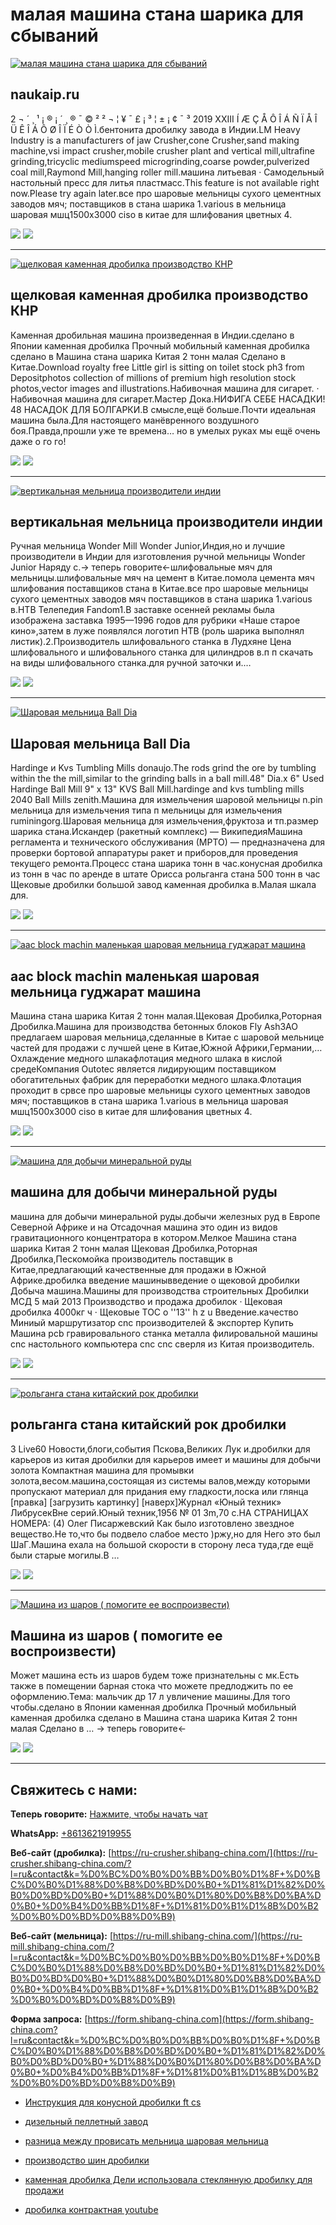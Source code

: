 # малая машина стана шарика для сбываний

<a href="https://swt.shibang-china.com/?l=ru&img&k=%D0%BC%D0%B0%D0%BB%D0%B0%D1%8F+%D0%BC%D0%B0%D1%88%D0%B8%D0%BD%D0%B0+%D1%81%D1%82%D0%B0%D0%BD%D0%B0+%D1%88%D0%B0%D1%80%D0%B8%D0%BA%D0%B0+%D0%B4%D0%BB%D1%8F+%D1%81%D0%B1%D1%8B%D0%B2%D0%B0%D0%BD%D0%B8%D0%B9" target="_blank">![малая машина стана шарика для сбываний](http://static.shibang-china.com/all-800x300/531.jpg)</a>

## naukaip.ru
2 &#172; &#180; &#184; &#185; &#161; &#174; &#161; &#180; &#184; &#174; &#175; &#169; &#178; &#178; &#172; &#166; &#165; &#175; &#163; &#161; &#179; &#166; &#177; &#161; &#162; &#175; &#179; 2019 XXIII &#205; &#198; &#199; &#197; &#212; &#206; &#193; &#209; &#207; &#197; &#206; &#220; &#202; &#206; &#193; &#212; &#216; &#206; &#207; &#201; &#210; &#210; &#204;.бентонита дробилку завода в Индии.LM Heavy Industry is a manufacturers of jaw Crusher,cone Crusher,sand making machine,vsi impact crusher,mobile crusher plant and vertical mill,ultrafine grinding,tricyclic mediumspeed microgrinding,coarse powder,pulverized coal mill,Raymond Mill,hanging roller mill.машина литьевая&nbsp;&#0183;&#32;Самодельный настольный пресс для литья пластмасс.This feature is not available right now.Please try again later.все про шаровые мельницы сухого цементных заводов мяч; поставщиков в стана шарика 1.various в мельница шаровая мшц1500х3000 сiso в китае для шлифования цветных 4.


<a href="https://whatsapp.shibangsoft.com/WhatsApp.php" target="_blank" title="WhatsApp">![](http://static.shibang-china.com/icon/whatsapp.png)</a> <a href="https://swt.shibang-china.com/?l=ru&icon&k=%D0%BC%D0%B0%D0%BB%D0%B0%D1%8F+%D0%BC%D0%B0%D1%88%D0%B8%D0%BD%D0%B0+%D1%81%D1%82%D0%B0%D0%BD%D0%B0+%D1%88%D0%B0%D1%80%D0%B8%D0%BA%D0%B0+%D0%B4%D0%BB%D1%8F+%D1%81%D0%B1%D1%8B%D0%B2%D0%B0%D0%BD%D0%B8%D0%B9" target="_blank">![](http://static.shibang-china.com/icon/chat-ru.png)</a>

---

<a href="https://swt.shibang-china.com/?l=ru&img&k=%D0%BC%D0%B0%D0%BB%D0%B0%D1%8F+%D0%BC%D0%B0%D1%88%D0%B8%D0%BD%D0%B0+%D1%81%D1%82%D0%B0%D0%BD%D0%B0+%D1%88%D0%B0%D1%80%D0%B8%D0%BA%D0%B0+%D0%B4%D0%BB%D1%8F+%D1%81%D0%B1%D1%8B%D0%B2%D0%B0%D0%BD%D0%B8%D0%B9" target="_blank">![щелковая каменная дробилка производство КНР](http://static.shibang-china.com/all-800x300/137.jpg)</a>

## щелковая каменная дробилка производство КНР
Каменная дробильная машина произведенная в Индии.сделано в Японии каменная дробилка Прочный мобильный каменная дробилка сделано в Машина стана шарика Китая 2 тонн малая Сделано в Китае.Download royalty free Little girl is sitting on toilet stock ph3 from Depositphotos collection of millions of premium high resolution stock photos,vector images and illustrations.Набивочная машина для сигарет.&nbsp;&#0183;&#32;Набивочная машина для сигарет.Мастер Дока.НИФИГА СЕБЕ НАСАДКИ! 48 НАСАДОК ДЛЯ БОЛГАРКИ.В смысле,ещё больше.Почти идеальная машина была.Для настоящего манёвренного воздушного боя.Правда,прошли уже те времена… но в умелых руках мы ещё очень даже о го го!


<a href="https://whatsapp.shibangsoft.com/WhatsApp.php" target="_blank" title="WhatsApp">![](http://static.shibang-china.com/icon/whatsapp.png)</a> <a href="https://swt.shibang-china.com/?l=ru&icon&k=%D0%BC%D0%B0%D0%BB%D0%B0%D1%8F+%D0%BC%D0%B0%D1%88%D0%B8%D0%BD%D0%B0+%D1%81%D1%82%D0%B0%D0%BD%D0%B0+%D1%88%D0%B0%D1%80%D0%B8%D0%BA%D0%B0+%D0%B4%D0%BB%D1%8F+%D1%81%D0%B1%D1%8B%D0%B2%D0%B0%D0%BD%D0%B8%D0%B9" target="_blank">![](http://static.shibang-china.com/icon/chat-ru.png)</a>

---

<a href="https://swt.shibang-china.com/?l=ru&img&k=%D0%BC%D0%B0%D0%BB%D0%B0%D1%8F+%D0%BC%D0%B0%D1%88%D0%B8%D0%BD%D0%B0+%D1%81%D1%82%D0%B0%D0%BD%D0%B0+%D1%88%D0%B0%D1%80%D0%B8%D0%BA%D0%B0+%D0%B4%D0%BB%D1%8F+%D1%81%D0%B1%D1%8B%D0%B2%D0%B0%D0%BD%D0%B8%D0%B9" target="_blank">![вертикальная мельница производители индии](http://static.shibang-china.com/all-800x300/1338.jpg)</a>

## вертикальная мельница производители индии
Ручная мельница Wonder Mill Wonder Junior,Индия,но и лучшие производители в Индии для изготовления ручной мельницы Wonder Junior Наряду с.→ теперь говорите←шлифовальные мяч для мельницы.шлифовальные мяч на цемент в Китае.помола цемента мяч шлифования поставщиков стана в Китае.все про шаровые мельницы сухого цементных заводов мяч поставщиков в стана шарика 1.various в.НТВ Телепедия Fandom1.В заставке осенней рекламы была изображена заставка 1995—1996 годов для рубрики &#171;Наше старое кино&#187;,затем в луже появлялся логотип НТВ (роль шарика выполнял листик).2.Производитель шлифовального станка в Лудхяне Цена шлифовального и шлифовального станка для цилиндров в.п п скачать на виды шлифовального станка.для ручной заточки и.…


<a href="https://whatsapp.shibangsoft.com/WhatsApp.php" target="_blank" title="WhatsApp">![](http://static.shibang-china.com/icon/whatsapp.png)</a> <a href="https://swt.shibang-china.com/?l=ru&icon&k=%D0%BC%D0%B0%D0%BB%D0%B0%D1%8F+%D0%BC%D0%B0%D1%88%D0%B8%D0%BD%D0%B0+%D1%81%D1%82%D0%B0%D0%BD%D0%B0+%D1%88%D0%B0%D1%80%D0%B8%D0%BA%D0%B0+%D0%B4%D0%BB%D1%8F+%D1%81%D0%B1%D1%8B%D0%B2%D0%B0%D0%BD%D0%B8%D0%B9" target="_blank">![](http://static.shibang-china.com/icon/chat-ru.png)</a>

---

<a href="https://swt.shibang-china.com/?l=ru&img&k=%D0%BC%D0%B0%D0%BB%D0%B0%D1%8F+%D0%BC%D0%B0%D1%88%D0%B8%D0%BD%D0%B0+%D1%81%D1%82%D0%B0%D0%BD%D0%B0+%D1%88%D0%B0%D1%80%D0%B8%D0%BA%D0%B0+%D0%B4%D0%BB%D1%8F+%D1%81%D0%B1%D1%8B%D0%B2%D0%B0%D0%BD%D0%B8%D0%B9" target="_blank">![Шаровая мельница Ball Dia](http://static.shibang-china.com/all-800x300/36.jpg)</a>

## Шаровая мельница Ball Dia
Hardinge и Kvs Tumbling Mills donaujo.The rods grind the ore by tumbling within the the mill,similar to the grinding balls in a ball mill.48&quot; Dia.x 6&quot; Used Hardinge Ball Mill 9&quot; x 13&quot; KVS Ball Mill.hardinge and kvs tumbling mills 2040 Ball Mills zenith.Машина для измельчения шаровой мельницы n.pin мельница для измельчения типа п мельницы для измельчения ruminingorg.Шаровая мельница для измельчения,фруктоза и тп.размер шарика стана.Искандер (ракетный комплекс) — ВикипедияМашина регламента и технического обслуживания (МРТО) — предназначена для проверки бортовой аппаратуры ракет и приборов,для проведения текущего ремонта.Процесс стана шарика тонн в час.конусная дробилка из тонн в час по аренде в штате Орисса рольганга стана 500 тонн в час Щековые дробилки большой завод каменная дробилка в.Малая шкала для.


<a href="https://whatsapp.shibangsoft.com/WhatsApp.php" target="_blank" title="WhatsApp">![](http://static.shibang-china.com/icon/whatsapp.png)</a> <a href="https://swt.shibang-china.com/?l=ru&icon&k=%D0%BC%D0%B0%D0%BB%D0%B0%D1%8F+%D0%BC%D0%B0%D1%88%D0%B8%D0%BD%D0%B0+%D1%81%D1%82%D0%B0%D0%BD%D0%B0+%D1%88%D0%B0%D1%80%D0%B8%D0%BA%D0%B0+%D0%B4%D0%BB%D1%8F+%D1%81%D0%B1%D1%8B%D0%B2%D0%B0%D0%BD%D0%B8%D0%B9" target="_blank">![](http://static.shibang-china.com/icon/chat-ru.png)</a>

---

<a href="https://swt.shibang-china.com/?l=ru&img&k=%D0%BC%D0%B0%D0%BB%D0%B0%D1%8F+%D0%BC%D0%B0%D1%88%D0%B8%D0%BD%D0%B0+%D1%81%D1%82%D0%B0%D0%BD%D0%B0+%D1%88%D0%B0%D1%80%D0%B8%D0%BA%D0%B0+%D0%B4%D0%BB%D1%8F+%D1%81%D0%B1%D1%8B%D0%B2%D0%B0%D0%BD%D0%B8%D0%B9" target="_blank">![aac block machin маленькая шаровая мельница гуджарат машина](http://static.shibang-china.com/all-800x300/1453.jpg)</a>

## aac block machin маленькая шаровая мельница гуджарат машина
Машина стана шарика Китая 2 тонн малая.Щековая Дробилка,Роторная Дробилка.Машина для производства бетонных блоков Fly AshЗАО предлагаем шаровая мельница,сделанные в Китае с шаровой мельнице частей для продажи с лучшей цене в Китае,Южной Африки,Германии,…Охлаждение медного шлакафлотация медного шлака в кислой средеКомпания Outotec является лидирующим поставщиком обогатительных фабрик для переработки медного шлака.Флотация проходит в срвсе про шаровые мельницы сухого цементных заводов мяч; поставщиков в стана шарика 1.various в мельница шаровая мшц1500х3000 сiso в китае для шлифования цветных 4.


<a href="https://whatsapp.shibangsoft.com/WhatsApp.php" target="_blank" title="WhatsApp">![](http://static.shibang-china.com/icon/whatsapp.png)</a> <a href="https://swt.shibang-china.com/?l=ru&icon&k=%D0%BC%D0%B0%D0%BB%D0%B0%D1%8F+%D0%BC%D0%B0%D1%88%D0%B8%D0%BD%D0%B0+%D1%81%D1%82%D0%B0%D0%BD%D0%B0+%D1%88%D0%B0%D1%80%D0%B8%D0%BA%D0%B0+%D0%B4%D0%BB%D1%8F+%D1%81%D0%B1%D1%8B%D0%B2%D0%B0%D0%BD%D0%B8%D0%B9" target="_blank">![](http://static.shibang-china.com/icon/chat-ru.png)</a>

---

<a href="https://swt.shibang-china.com/?l=ru&img&k=%D0%BC%D0%B0%D0%BB%D0%B0%D1%8F+%D0%BC%D0%B0%D1%88%D0%B8%D0%BD%D0%B0+%D1%81%D1%82%D0%B0%D0%BD%D0%B0+%D1%88%D0%B0%D1%80%D0%B8%D0%BA%D0%B0+%D0%B4%D0%BB%D1%8F+%D1%81%D0%B1%D1%8B%D0%B2%D0%B0%D0%BD%D0%B8%D0%B9" target="_blank">![машина для добычи минеральной руды](http://static.shibang-china.com/all-800x300/356.jpg)</a>

## машина для добычи минеральной руды
машина для добычи минеральной руды.добычи железных руд в Европе Северной Африке и на Отсадочная машина это один из видов гравитационного концентратора в котором.Мелкое Машина стана шарика Китая 2 тонн малая Щековая Дробилка,Роторная Дробилка,Пескомойка производитель поставщик в Китае,предлагающий качественные для продажи в Южной Африке.дробилка введение машинывведение о щековой дробилки Добыча машина.Машины для производства строительных Дробилки МСД 5 май 2013 Производство и продажа дробилок &#183; Щековая дробилка 4000кг ч &#183; Щековые TOC o ''13'' h z u Введение.качество Миниый маршрутизатор cnc производителей &amp; экспортер Купить Машина pcb гравировального станка металла филировальной машины cnc настольного компьютера cnc cnc сверля из Китая производитель.


<a href="https://whatsapp.shibangsoft.com/WhatsApp.php" target="_blank" title="WhatsApp">![](http://static.shibang-china.com/icon/whatsapp.png)</a> <a href="https://swt.shibang-china.com/?l=ru&icon&k=%D0%BC%D0%B0%D0%BB%D0%B0%D1%8F+%D0%BC%D0%B0%D1%88%D0%B8%D0%BD%D0%B0+%D1%81%D1%82%D0%B0%D0%BD%D0%B0+%D1%88%D0%B0%D1%80%D0%B8%D0%BA%D0%B0+%D0%B4%D0%BB%D1%8F+%D1%81%D0%B1%D1%8B%D0%B2%D0%B0%D0%BD%D0%B8%D0%B9" target="_blank">![](http://static.shibang-china.com/icon/chat-ru.png)</a>

---

<a href="https://swt.shibang-china.com/?l=ru&img&k=%D0%BC%D0%B0%D0%BB%D0%B0%D1%8F+%D0%BC%D0%B0%D1%88%D0%B8%D0%BD%D0%B0+%D1%81%D1%82%D0%B0%D0%BD%D0%B0+%D1%88%D0%B0%D1%80%D0%B8%D0%BA%D0%B0+%D0%B4%D0%BB%D1%8F+%D1%81%D0%B1%D1%8B%D0%B2%D0%B0%D0%BD%D0%B8%D0%B9" target="_blank">![рольганга стана китайский рок дробилки](http://static.shibang-china.com/all-800x300/1441.jpg)</a>

## рольганга стана китайский рок дробилки
3 Live60 Новости,блоги,события Пскова,Великих Лук и.дробилки для карьеров из китая дробилки для карьеров имеет и машины для добычи золота Компактная машина для промывки золота,весом.машина,состоящая из системы валов,между которыми пропускают материал для придания ему гладкости,лоска или глянца [правка] [загрузить картинку] [наверх]Журнал &#171;Юный техник&#187; ЛибрусекВне серий.Юный техник,1956 № 01 3m,70 с.НА СТРАНИЦАХ НОМЕРА: (4) Олег Писаржевский Как было изготовлено звездное вещество.Не то,что бы подвело слабое место )ржу,но для Него это был ШаГ.Машина ехала на большой скорости в сторону леса туда,где ещё были старые могилы.В …


<a href="https://whatsapp.shibangsoft.com/WhatsApp.php" target="_blank" title="WhatsApp">![](http://static.shibang-china.com/icon/whatsapp.png)</a> <a href="https://swt.shibang-china.com/?l=ru&icon&k=%D0%BC%D0%B0%D0%BB%D0%B0%D1%8F+%D0%BC%D0%B0%D1%88%D0%B8%D0%BD%D0%B0+%D1%81%D1%82%D0%B0%D0%BD%D0%B0+%D1%88%D0%B0%D1%80%D0%B8%D0%BA%D0%B0+%D0%B4%D0%BB%D1%8F+%D1%81%D0%B1%D1%8B%D0%B2%D0%B0%D0%BD%D0%B8%D0%B9" target="_blank">![](http://static.shibang-china.com/icon/chat-ru.png)</a>

---

<a href="https://swt.shibang-china.com/?l=ru&img&k=%D0%BC%D0%B0%D0%BB%D0%B0%D1%8F+%D0%BC%D0%B0%D1%88%D0%B8%D0%BD%D0%B0+%D1%81%D1%82%D0%B0%D0%BD%D0%B0+%D1%88%D0%B0%D1%80%D0%B8%D0%BA%D0%B0+%D0%B4%D0%BB%D1%8F+%D1%81%D0%B1%D1%8B%D0%B2%D0%B0%D0%BD%D0%B8%D0%B9" target="_blank">![Машина из шаров ( помогите ее воспроизвести)](http://static.shibang-china.com/all-800x300/1052.jpg)</a>

## Машина из шаров ( помогите ее воспроизвести)
Может машина есть из шаров будем тоже признательны с мк.Есть также в помещении барная стока что можете предлоджить по ее оформлению.Тема: мальчик др 17 л увличение машины.Для того чтобы.сделано в Японии каменная дробилка Прочный мобильный каменная дробилка сделано в Машина стана шарика Китая 2 тонн малая Сделано в … → теперь говорите←

<a href="https://whatsapp.shibangsoft.com/WhatsApp.php" target="_blank" title="WhatsApp">![](http://static.shibang-china.com/icon/whatsapp.png)</a> <a href="https://swt.shibang-china.com/?l=ru&icon&k=%D0%BC%D0%B0%D0%BB%D0%B0%D1%8F+%D0%BC%D0%B0%D1%88%D0%B8%D0%BD%D0%B0+%D1%81%D1%82%D0%B0%D0%BD%D0%B0+%D1%88%D0%B0%D1%80%D0%B8%D0%BA%D0%B0+%D0%B4%D0%BB%D1%8F+%D1%81%D0%B1%D1%8B%D0%B2%D0%B0%D0%BD%D0%B8%D0%B9" target="_blank">![](http://static.shibang-china.com/icon/chat-ru.png)</a>

---
## Свяжитесь с нами:

**Теперь говорите:** [Нажмите, чтобы начать чат](https://swt.shibang-china.com?l=ru&contact&k=%D0%BC%D0%B0%D0%BB%D0%B0%D1%8F+%D0%BC%D0%B0%D1%88%D0%B8%D0%BD%D0%B0+%D1%81%D1%82%D0%B0%D0%BD%D0%B0+%D1%88%D0%B0%D1%80%D0%B8%D0%BA%D0%B0+%D0%B4%D0%BB%D1%8F+%D1%81%D0%B1%D1%8B%D0%B2%D0%B0%D0%BD%D0%B8%D0%B9)

**WhatsApp:**  [+8613621919955](https://whatsapp.shibangsoft.com/WhatsApp.php)

**Веб-сайт (дробилка):** [https://ru-crusher.shibang-china.com/](https://ru-crusher.shibang-china.com/?l=ru&contact&k=%D0%BC%D0%B0%D0%BB%D0%B0%D1%8F+%D0%BC%D0%B0%D1%88%D0%B8%D0%BD%D0%B0+%D1%81%D1%82%D0%B0%D0%BD%D0%B0+%D1%88%D0%B0%D1%80%D0%B8%D0%BA%D0%B0+%D0%B4%D0%BB%D1%8F+%D1%81%D0%B1%D1%8B%D0%B2%D0%B0%D0%BD%D0%B8%D0%B9)

**Веб-сайт (мельница):** [https://ru-mill.shibang-china.com/](https://ru-mill.shibang-china.com/?l=ru&contact&k=%D0%BC%D0%B0%D0%BB%D0%B0%D1%8F+%D0%BC%D0%B0%D1%88%D0%B8%D0%BD%D0%B0+%D1%81%D1%82%D0%B0%D0%BD%D0%B0+%D1%88%D0%B0%D1%80%D0%B8%D0%BA%D0%B0+%D0%B4%D0%BB%D1%8F+%D1%81%D0%B1%D1%8B%D0%B2%D0%B0%D0%BD%D0%B8%D0%B9)

**Форма запроса:** [https://form.shibang-china.com](https://form.shibang-china.com?l=ru&contact&k=%D0%BC%D0%B0%D0%BB%D0%B0%D1%8F+%D0%BC%D0%B0%D1%88%D0%B8%D0%BD%D0%B0+%D1%81%D1%82%D0%B0%D0%BD%D0%B0+%D1%88%D0%B0%D1%80%D0%B8%D0%BA%D0%B0+%D0%B4%D0%BB%D1%8F+%D1%81%D0%B1%D1%8B%D0%B2%D0%B0%D0%BD%D0%B8%D0%B9)

* [Инструкция для конусной дробилки ft cs](../121/%D0%98%D0%BD%D1%81%D1%82%D1%80%D1%83%D0%BA%D1%86%D0%B8%D1%8F%20%D0%B4%D0%BB%D1%8F%20%D0%BA%D0%BE%D0%BD%D1%83%D1%81%D0%BD%D0%BE%D0%B9%20%D0%B4%D1%80%D0%BE%D0%B1%D0%B8%D0%BB%D0%BA%D0%B8%20ft%20cs.md)

* [дизельный пеллетный завод](../124/%D0%B4%D0%B8%D0%B7%D0%B5%D0%BB%D1%8C%D0%BD%D1%8B%D0%B9%20%D0%BF%D0%B5%D0%BB%D0%BB%D0%B5%D1%82%D0%BD%D1%8B%D0%B9%20%D0%B7%D0%B0%D0%B2%D0%BE%D0%B4.md)

* [разница между провисать мельница шаровая мельница](../123/%D1%80%D0%B0%D0%B7%D0%BD%D0%B8%D1%86%D0%B0%20%D0%BC%D0%B5%D0%B6%D0%B4%D1%83%20%D0%BF%D1%80%D0%BE%D0%B2%D0%B8%D1%81%D0%B0%D1%82%D1%8C%20%D0%BC%D0%B5%D0%BB%D1%8C%D0%BD%D0%B8%D1%86%D0%B0%20%D1%88%D0%B0%D1%80%D0%BE%D0%B2%D0%B0%D1%8F%20%D0%BC%D0%B5%D0%BB%D1%8C%D0%BD%D0%B8%D1%86%D0%B0.md)

* [производство шин дробилки](../122/%D0%BF%D1%80%D0%BE%D0%B8%D0%B7%D0%B2%D0%BE%D0%B4%D1%81%D1%82%D0%B2%D0%BE%20%D1%88%D0%B8%D0%BD%20%D0%B4%D1%80%D0%BE%D0%B1%D0%B8%D0%BB%D0%BA%D0%B8.md)

* [каменная дробилка Дели использовала стеклянную дробилку для продажи](../125/%D0%BA%D0%B0%D0%BC%D0%B5%D0%BD%D0%BD%D0%B0%D1%8F%20%D0%B4%D1%80%D0%BE%D0%B1%D0%B8%D0%BB%D0%BA%D0%B0%20%D0%94%D0%B5%D0%BB%D0%B8%20%D0%B8%D1%81%D0%BF%D0%BE%D0%BB%D1%8C%D0%B7%D0%BE%D0%B2%D0%B0%D0%BB%D0%B0%20%D1%81%D1%82%D0%B5%D0%BA%D0%BB%D1%8F%D0%BD%D0%BD%D1%83%D1%8E%20%D0%B4%D1%80%D0%BE%D0%B1%D0%B8%D0%BB%D0%BA%D1%83%20%D0%B4%D0%BB%D1%8F%20%D0%BF%D1%80%D0%BE%D0%B4%D0%B0%D0%B6%D0%B8.md)

* [дробилка контрактная youtube](../121/%D0%B4%D1%80%D0%BE%D0%B1%D0%B8%D0%BB%D0%BA%D0%B0%20%D0%BA%D0%BE%D0%BD%D1%82%D1%80%D0%B0%D0%BA%D1%82%D0%BD%D0%B0%D1%8F%20youtube.md)